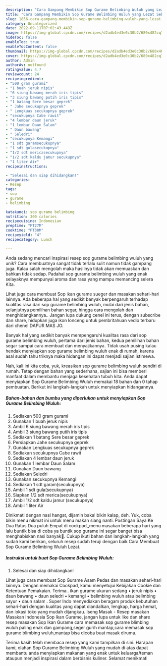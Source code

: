 ```yaml
---
description: "Cara Gampang Membikin Sop Gurame Belimbing Wuluh yang Lezat Sekali"
title: "Cara Gampang Membikin Sop Gurame Belimbing Wuluh yang Lezat Sekali"
slug: 1856-cara-gampang-membikin-sop-gurame-belimbing-wuluh-yang-lezat-sekali
category: Uncategorized
date: 2022-09-11T07:02:43.449Z
image: https://img-global.cpcdn.com/recipes/d2adb4ed3e0c30b2/680x482cq70/sop-gurame-belimbing-wuluh-foto-resep-utama.jpg
hideToc: false
enableToc: true
enableTocContent: false
thumbnail: https://img-global.cpcdn.com/recipes/d2adb4ed3e0c30b2/680x482cq70/sop-gurame-belimbing-wuluh-foto-resep-utama.jpg
cover: https://img-global.cpcdn.com/recipes/d2adb4ed3e0c30b2/680x482cq70/sop-gurame-belimbing-wuluh-foto-resep-utama.jpg
author: Admin
authorAv: notfound
ratingvalue: 4.7
reviewcount: 24
recipeingredient:
- "500 gram gurami"
- "1 buah jeruk nipis"
- "6 siung bawang merah iris tipis"
- "3 siung bawang putih iris tipis"
- "1 batang Sere besar geprek"
- " Jahe secukupnya geprek"
- " Lengkuas secukupnya geprek"
- "secukupnya Cabe rawit"
- "4 lembar daun jeruk"
- "1 lembar Daun Salam"
- " Daun bawang"
- " Seledri"
- "secukupnya Kemangi"
- "1 sdt garamsecukupnya"
- "1 sdt gulasecukupnya"
- "1/2 sdt mericasecukupnya"
- "1/2 sdt kaldu jamur secukupnya"
- "1 liter Air"
recipeinstructions:

- "Selesai dan siap dihidangkan!"
categories:
- Resep
tags:
- sop
- gurame
- belimbing

katakunci: sop gurame belimbing 
nutrition: 300 calories
recipecuisine: Indonesian
preptime: "PT27M"
cooktime: "PT38M"
recipeyield: "4"
recipecategory: Lunch

---
```





Anda sedang mencari inspirasi resep sop gurame belimbing wuluh yang unik? Cara membuatnya sangat tidak terlalu sulit namun tidak gampang juga. Kalau salah mengolah maka hasilnya tidak akan memuaskan dan bahkan tidak sedap. Padahal sop gurame belimbing wuluh yang enak selayaknya mempunyai aroma dan rasa yang mampu memancing selera Kita.





Lihat juga cara membuat Sop ikan gurame sueger dan masakan sehari-hari lainnya. Ada beberapa hal yang sedikit banyak berpengaruh terhadap kualitas rasa dari sop gurame belimbing wuluh, mulai dari jenis bahan, selanjutnya pemilihan bahan segar, hingga cara mengolah dan menghidangkannya.. Jangan lupa dukung cenel ini terus, dengan subscribe dan share, hidupkan juga ikon lonceng untuk pembritahuan vedio terbaru dari chenel DAPUR MAS JO.

Banyak hal yang sedikit banyak mempengaruhi kualitas rasa dari sop gurame belimbing wuluh, pertama dari jenis bahan, kedua pemilihan bahan segar sampai cara membuat dan menyajikannya. Tidak usah pusing kalau hendak menyiapkan sop gurame belimbing wuluh enak di rumah, karena asal sudah tahu triknya maka hidangan ini dapat menjadi sajian istimewa.






Nah, kali ini kita coba, yuk, kreasikan sop gurame belimbing wuluh sendiri di rumah. Tetap dengan bahan yang sederhana, sajian ini bisa memberi manfaat dalam membantu menjaga kesehatan tubuh kita. Anda dapat menyiapkan Sop Gurame Belimbing Wuluh memakai 18 bahan dan 0 tahap pembuatan. Berikut ini langkah-langkah untuk menyiapkan hidangannya.

<!--inarticleads1-->

##### Bahan-bahan dan bumbu yang diperlukan untuk menyiapkan Sop Gurame Belimbing Wuluh:

1. Sediakan 500 gram gurami
1. Gunakan 1 buah jeruk nipis
1. Ambil 6 siung bawang merah iris tipis
1. Ambil 3 siung bawang putih iris tipis
1. Sediakan 1 batang Sere besar geprek
1. Persiapkan  Jahe secukupnya geprek
1. Gunakan  Lengkuas secukupnya geprek
1. Sediakan secukupnya Cabe rawit
1. Sediakan 4 lembar daun jeruk
1. Gunakan 1 lembar Daun Salam
1. Gunakan  Daun bawang
1. Sediakan  Seledri
1. Gunakan secukupnya Kemangi
1. Sediakan 1 sdt garam(secukupnya)
1. Ambil 1 sdt gula(secukupnya)
1. Siapkan 1/2 sdt merica(secukupnya)
1. Ambil 1/2 sdt kaldu jamur (secukupnya)
1. Ambil 1 liter Air


Dinikmati dengan nasi hangat, dijamin bakal bikin kalap, deh. Yuk, coba bikin menu nikmat ini untuk menu makan siang nanti. Postingan Saya Ke Dua Ratus Dua puluh Empat di cookpad,,menu masakan beberapa hari yang lalu buntik bisa di coba ya buntik sop gurame ini segar banget bisa menghabiskan nasi banyak🤭. Cukup ikuti bahan dan langkah-langkah yang sudah kami berikan, seluruh resep sudah teruji dengan baik Cara Membuat Sop Gurame Belimbing Wuluh Lezat. 

<!--inarticleads2-->

##### Instruksi untuk buat Sop Gurame Belimbing Wuluh:


1. Selesai dan siap dihidangkan!

Lihat juga cara membuat Sop Gurame Asam Pedas dan masakan sehari-hari lainnya. Dengan memakai Cookpad, kamu menyetujui Kebijakan Cookie dan Ketentuan Pemakaian. Terima.. ikan gurame ukuran sedang • jeruk nipis • daun bawang • daun seledri • kemangi • belimbing wuluh atau belimbing sayur • daun salam . Super Indo menyediakan beragam produk kebutuhan sehari-hari dengan kualitas yang dapat diandalkan, lengkap, harga hemat, dan lokasi toko yang mudah dijangkau. Iseng Masak - Resep masakan Masakan Indonesia Sop Ikan Gurame, jangan lupa untuk like dan share resep masakan Sop Ikan Gurame cara memasak sop gurame blimbing wuluh paling enak dan gampang,seger gurih mantap,cara memasak sop gurame blimbing wuluh,mantap bisa dicoba buat masak diruma. 

Terima kasih telah membaca resep yang kami tampilkan di sini. Harapan kami, olahan Sop Gurame Belimbing Wuluh yang mudah di atas dapat membantu anda menyiapkan makanan yang enak untuk keluarga/teman ataupun menjadi inspirasi dalam berbisnis kuliner. Selamat menikmati
